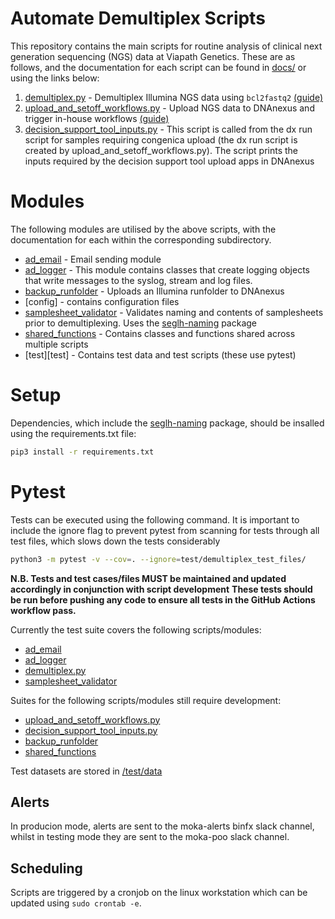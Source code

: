 # Automate Demultiplex Scripts

This repository contains the main scripts for routine analysis of clinical next generation sequencing (NGS) data at Viapath Genetics. These are as follows, and the documentation for each script can be found in [docs/](docs/) or using the links below:

1. [demultiplex.py](demultiplex.py) - Demultiplex Illumina NGS data using `bcl2fastq2`
[(guide)](docs/demultiplex.md)
2. [upload_and_setoff_workflows.py](upload_and_setoff_workflows.py) - Upload NGS data to DNAnexus and trigger in-house workflows [(guide)](docs/upload_and_setoff_workflows.md)
3. [decision_support_tool_inputs.py](decision_support_tool_inputs.py) - This script is called from the dx run script for samples requiring congenica upload (the dx run script is created by upload_and_setoff_workflows.py). The script prints the inputs required by the decision support tool upload apps in DNAnexus


# Modules

The following modules are utilised by the above scripts, with the documentation for each within the corresponding subdirectory.

* [ad_email](ad_email) - Email sending module
* [ad_logger](ad_logger) - This module contains classes that create logging objects that write messages to the syslog, stream and log files.
* [backup_runfolder](backup_runfolder) - Uploads an Illumina runfolder to DNAnexus
* [config] - contains configuration files
* [samplesheet_validator](samplesheet_validator) - Validates naming and contents of samplesheets prior to demultiplexing. Uses the [seglh-naming](https://github.com/moka-guys/seglh-naming) package
* [shared_functions](shared_functions) - Contains classes and functions shared
across multiple scripts
* [test][test] - Contains test data and test scripts (these use pytest)


# Setup

Dependencies, which include the [seglh-naming](https://github.com/moka-guys/seglh-naming) package, should be insalled using the requirements.txt file:

```bash
pip3 install -r requirements.txt
```

# Pytest

Tests can be executed using the following command. It is important to include the ignore flag to prevent pytest from scanning for tests through all test files, which slows down the tests considerably

```bash
python3 -m pytest -v --cov=. --ignore=test/demultiplex_test_files/
```

**N.B. Tests and test cases/files MUST be maintained and updated accordingly in conjunction with script development**
**These tests should be run before pushing any code to ensure all tests in the GitHub Actions workflow pass.**

Currently the test suite covers the following scripts/modules:
* [ad_email](ad_email)
* [ad_logger](ad_logger)
* [demultiplex.py](demultiplex.py)
* [samplesheet_validator](samplesheet_validator)

Suites for the following scripts/modules still require development:
* [upload_and_setoff_workflows.py](upload_and_setoff_workflows.py)
* [decision_support_tool_inputs.py](decision_support_tool_inputs.py)
* [backup_runfolder](backup_runfolder)
* [shared_functions](shared_functions)

Test datasets are stored in [/test/data](../test/data)


## Alerts

In producion mode, alerts are sent to the moka-alerts binfx slack channel, whilst in testing mode they are sent to the moka-poo slack channel.

## Scheduling

Scripts are triggered by a cronjob on the linux workstation which can be updated using
`sudo crontab -e`.
